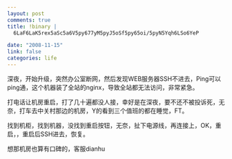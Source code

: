 ```yaml
--- 
layout: post
comments: true
title: !binary |
  6LaF6LaK5rex5aSc5a6V5py677yM5pyJ5oSf5py65oi/5pyN5Yqh6LSo6YeP

date: "2008-11-15"
link: false
categories: life
---
```

<p>深夜，开始升级，突然办公室断网，然后发现WEB服务器SSH不进去，Ping可以ping通，这个机器装了全站的nginx，导致全站都无法访问，非常紧急。</p>
<p>打电话让机房重启，打了几十遍都没人接，幸好是在深夜，要不还不被投诉死，无奈，打车去中关村那边的机房，Y的看到三个值班的都在睡觉，FT。</p>
<p>找到机柜，找到机器，没找到重启按钮，无奈，扯下电源线，再连接上，OK，重启，，重启后SSH进去，恢复。</p>
<p>想那机房也算有口碑的，客服dianhu</p>
